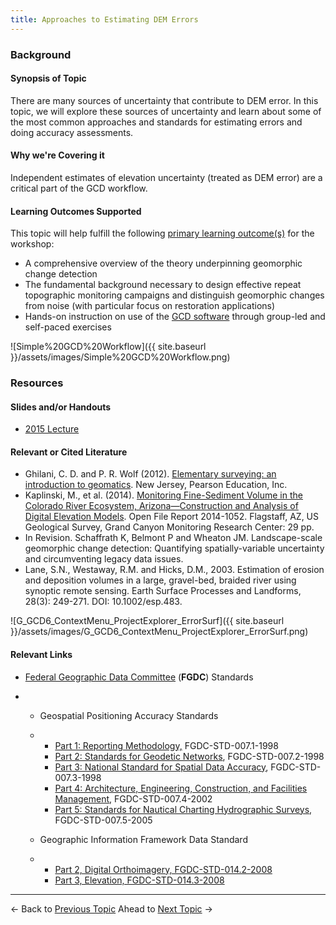 ```yaml
---
title: Approaches to Estimating DEM Errors
---
```


### Background

#### Synopsis of Topic

There are many sources of uncertainty that contribute to DEM error. In this topic, we will explore these sources of uncertainty and learn about some of the most common approaches and standards for estimating errors and doing accuracy assessments. 

#### Why we're Covering it

Independent estimates of elevation uncertainty (treated as DEM error) are a critical part of the GCD workflow. 

#### Learning Outcomes Supported

This topic will help fulfill the following [primary learning outcome(s)](http://gcdworkshop.joewheaton.org/syllabus/primary-learning-outcomes) for the workshop:

- A comprehensive overview of the theory underpinning geomorphic change detection
- The fundamental background necessary to design effective repeat topographic monitoring campaigns and distinguish geomorphic changes from noise (with particular focus on restoration applications)
- Hands-on instruction on use of the [GCD software](http://www.joewheaton.org/Home/research/software/GCD) through group-led and self-paced exercises

![Simple%20GCD%20Workflow]({{ site.baseurl }}/assets/images/Simple%20GCD%20Workflow.png)

### Resources

#### Slides and/or Handouts

-  [2015 Lecture](http://etalweb.joewheaton.org/etal_workshops/GCD/2015_USU/J_EstimatingError.pdf) 

#### Relevant or Cited Literature

- Ghilani, C. D. and P. R. Wolf (2012). [Elementary surveying: an introduction to geomatics](https://www.academia.edu/4487062/Elementary_Surveying_An_Introductionto_Geomatics). New Jersey, Pearson Education, Inc.
- Kaplinski, M., et al. (2014). [Monitoring Fine-Sediment Volume in the Colorado River Ecosystem, Arizona—Construction and Analysis of Digital Elevation Models](http://pubs.usgs.gov/of/2014/1052/). Open File Report 2014-1052. Flagstaff, AZ, US Geological Survey, Grand Canyon Monitoring Research Center: 29 pp.
- In Revision. Schaffrath K, Belmont P and Wheaton JM. Landscape-scale geomorphic change detection: Quantifying spatially-variable uncertainty and circumventing legacy data issues.
- Lane, S.N., Westaway, R.M. and Hicks, D.M., 2003. Estimation of erosion and deposition volumes in a large, gravel-bed, braided river using synoptic remote sensing. Earth Surface Processes and Landforms, 28(3): 249-271. DOI: 10.1002/esp.483.

![G_GCD6_ContextMenu_ProjectExplorer_ErrorSurf]({{ site.baseurl }}/assets/images/G_GCD6_ContextMenu_ProjectExplorer_ErrorSurf.png)

#### Relevant Links

- [Federal Geographic Data Committee](https://www.fgdc.gov/standards/projects/FGDC-standards-projects) (**FGDC**) Standards

- - Geospatial Positioning Accuracy Standards

  - - [Part 1: Reporting Methodology,](https://www.fgdc.gov/standards/projects/FGDC-standards-projects/accuracy/part1/chapter1) FGDC-STD-007.1-1998
    - [Part 2: Standards for Geodetic Networks](https://www.fgdc.gov/standards/projects/FGDC-standards-projects/accuracy/part2/chapter2), FGDC-STD-007.2-1998
    - [Part 3: National Standard for Spatial Data Accuracy](https://www.fgdc.gov/standards/projects/FGDC-standards-projects/accuracy/part3/chapter3), FGDC-STD-007.3-1998
    - [Part 4: Architecture, Engineering, Construction, and Facilities Management](https://www.fgdc.gov/standards/projects/FGDC-standards-projects/accuracy/part4/FGDC-endorsed-standard), FGDC-STD-007.4-2002
    - [Part 5: Standards for Nautical Charting Hydrographic Surveys](https://www.fgdc.gov/standards/projects/FGDC-standards-projects/accuracy/part5/FGDC-STD-007.5-2005.pdf), FGDC-STD-007.5-2005

  - Geographic Information Framework Data Standard

  - - [Part 2, Digital Orthoimagery, FGDC-STD-014.2-2008](https://www.fgdc.gov/standards/projects/FGDC-standards-projects/framework-data-standard/GI_FrameworkDataStandard_Part2_DigitalOrthoimagery.pdf)
    - [Part 3, Elevation, FGDC-STD-014.3-2008](https://www.fgdc.gov/standards/projects/FGDC-standards-projects/framework-data-standard/GI_FrameworkDataStandard_Part3_Elevation.pdf)

------

← Back to [Previous Topic](http://gcdworkshop.joewheaton.org/workshop-topics/versions/3-day-workshop/2-errors-uncertainties/i-thresholding-alternatives)             Ahead to [Next Topic](http://gcdworkshop.joewheaton.org/workshop-topics/versions/3-day-workshop/2-errors-uncertainties/k-statistical-methods-for-error-modelling) →
